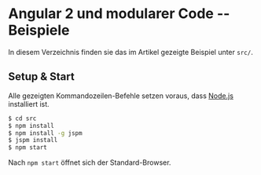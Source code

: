 # Angular 2 und modularer Code -- Beispiele

In diesem Verzeichnis finden sie das im Artikel gezeigte Beispiel unter `src/`.

## Setup & Start

Alle gezeigten Kommandozeilen-Befehle setzen voraus, dass [Node.js](https://nodejs.org/) installiert ist. 

```cmd
$ cd src
$ npm install
$ npm install -g jspm
$ jspm install
$ npm start
```

Nach `npm start` öffnet sich der Standard-Browser.